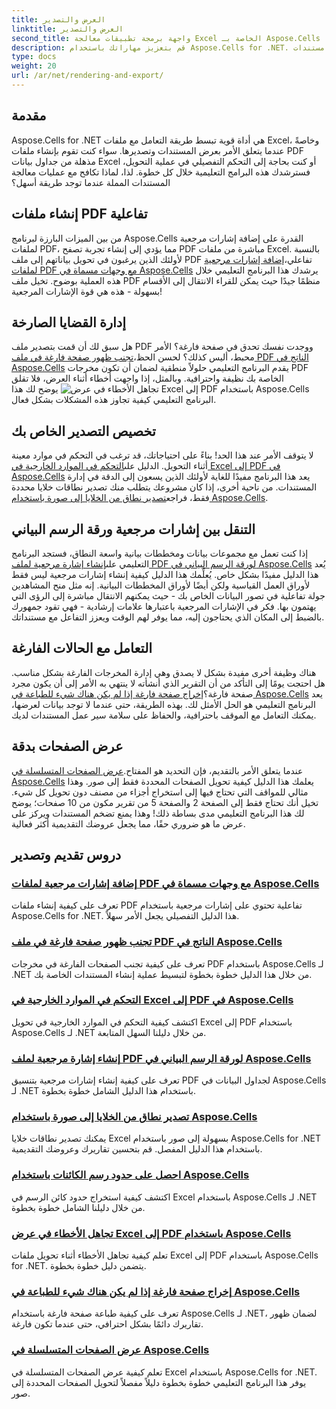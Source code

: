 ```yaml
---
title: العرض والتصدير
linktitle: العرض والتصدير
second_title: واجهة برمجة تطبيقات معالجة Excel الخاصة بـ Aspose.Cells .NET
description: قم بتعزيز مهاراتك باستخدام Aspose.Cells for .NET. انغمس في دروس تعليمية حول كيفية عرض وتصدير وإنشاء مستندات Excel PDF التفاعلية.
type: docs
weight: 20
url: /ar/net/rendering-and-export/
---
```

## مقدمة

Aspose.Cells for .NET هي أداة قوية تبسط طريقة التعامل مع ملفات Excel، وخاصةً عندما يتعلق الأمر بعرض المستندات وتصديرها. سواء كنت تقوم بإنشاء ملفات PDF مذهلة من جداول بيانات Excel أو كنت بحاجة إلى التحكم التفصيلي في عملية التحويل، فسترشدك هذه البرامج التعليمية خلال كل خطوة. لذا، لماذا تكافح مع عمليات معالجة المستندات المملة عندما توجد طريقة أسهل؟

## إنشاء ملفات PDF تفاعلية

 من بين الميزات البارزة لبرنامج Aspose.Cells القدرة على إضافة إشارات مرجعية لملفات PDF، مما يؤدي إلى إنشاء تجربة تصفح PDF مباشرة من ملفات Excel. بالنسبة لأولئك الذين يرغبون في تحويل بياناتهم إلى ملف PDF تفاعلي،[إضافة إشارات مرجعية لملفات PDF مع وجهات مسماة في Aspose.Cells](./add-pdf-bookmarks/) يرشدك هذا البرنامج التعليمي خلال هذه العملية بوضوح. تخيل ملف PDF منظمًا جيدًا حيث يمكن للقراء الانتقال إلى الأقسام بسهولة - هذه هي قوة الإشارات المرجعية!

## إدارة القضايا الصارخة

هل سبق لك أن قمت بتصدير ملف PDF ووجدت نفسك تحدق في صفحة فارغة؟ الأمر محبط، أليس كذلك؟ لحسن الحظ،[تجنب ظهور صفحة فارغة في ملف PDF الناتج في Aspose.Cells](./avoid-blank-page-in-output-pdf/) يقدم البرنامج التعليمي حلولاً منطقية لضمان أن تكون مخرجات PDF الخاصة بك نظيفة واحترافية. وبالمثل، إذا واجهت أخطاء أثناء العرض، فلا تقلق![تجاهل الأخطاء في عرض Excel إلى PDF باستخدام Aspose.Cells](./ignore-errors-while-rendering/) يوضح لك هذا البرنامج التعليمي كيفية تجاوز هذه المشكلات بشكل فعال.

## تخصيص التصدير الخاص بك

 لا يتوقف الأمر عند هذا الحد! بناءً على احتياجاتك، قد ترغب في التحكم في موارد معينة أثناء التحويل. الدليل على[التحكم في الموارد الخارجية في Excel إلى PDF في Aspose.Cells](./control-loading-of-external-resources/) يعد هذا البرنامج مفيدًا للغاية لأولئك الذين يسعون إلى الدقة في إدارة المستندات. من ناحية أخرى، إذا كان مشروعك يتطلب منك تصدير نطاقات خلايا محددة فقط، فراجع[تصدير نطاق من الخلايا إلى صورة باستخدام Aspose.Cells](./export-range-of-cells-to-image/).

## التنقل بين إشارات مرجعية ورقة الرسم البياني

 إذا كنت تعمل مع مجموعات بيانات ومخططات بيانية واسعة النطاق، فستجد البرنامج التعليمي على[إنشاء إشارة مرجعية لملف PDF لورقة الرسم البياني في Aspose.Cells](./create-pdf-bookmark-entry-for-chart-sheet/) يُعد هذا الدليل مفيدًا بشكل خاص. يُعلِّمك هذا الدليل كيفية إنشاء إشارات مرجعية ليس فقط لأوراق العمل القياسية ولكن أيضًا لأوراق المخططات البيانية. إنه مثل منح المشاهدين جولة تفاعلية في تصور البيانات الخاص بك - حيث يمكنهم الانتقال مباشرة إلى الرؤى التي يهتمون بها. فكر في الإشارات المرجعية باعتبارها علامات إرشادية - فهي تقود جمهورك بالضبط إلى المكان الذي يحتاجون إليه، مما يوفر لهم الوقت ويعزز التفاعل مع مستنداتك.

## التعامل مع الحالات الفارغة

 هناك وظيفة أخرى مفيدة بشكل لا يصدق وهي إدارة المخرجات الفارغة بشكل مناسب. هل احتجت يومًا إلى التأكد من أن التقرير الذي أنشأته لا ينتهي به الأمر إلى أن يكون مجرد صفحة فارغة؟[إخراج صفحة فارغة إذا لم يكن هناك شيء للطباعة في Aspose.Cells](./output-blank-page-when-nothing-to-print/) يعد البرنامج التعليمي هو الحل الأمثل لك. بهذه الطريقة، حتى عندما لا توجد بيانات لعرضها، يمكنك التعامل مع الموقف باحترافية، والحفاظ على سلامة سير عمل المستندات لديك.

## عرض الصفحات بدقة

عندما يتعلق الأمر بالتقديم، فإن التحديد هو المفتاح.[عرض الصفحات المتسلسلة في Aspose.Cells](./render-limited-number-of-sequential-pages/) يعلمك هذا الدليل كيفية تحويل الصفحات المحددة فقط إلى صور. وهذا مثالي للمواقف التي تحتاج فيها إلى استخراج أجزاء من مصنف دون تحويل كل شيء. تخيل أنك تحتاج فقط إلى الصفحة 2 والصفحة 5 من تقرير مكون من 10 صفحات؛ يوضح لك هذا البرنامج التعليمي مدى بساطة ذلك! وهذا يمنع تضخم المستندات ويركز على عرض ما هو ضروري حقًا، مما يجعل عروضك التقديمية أكثر فعالية.

## دروس تقديم وتصدير
### [إضافة إشارات مرجعية لملفات PDF مع وجهات مسماة في Aspose.Cells](./add-pdf-bookmarks/)
تعرف على كيفية إنشاء ملفات PDF تفاعلية تحتوي على إشارات مرجعية باستخدام Aspose.Cells for .NET. هذا الدليل التفصيلي يجعل الأمر سهلاً.
### [تجنب ظهور صفحة فارغة في ملف PDF الناتج في Aspose.Cells](./avoid-blank-page-in-output-pdf/)
تعرف على كيفية تجنب الصفحات الفارغة في مخرجات PDF باستخدام Aspose.Cells لـ .NET من خلال هذا الدليل خطوة بخطوة لتبسيط عملية إنشاء المستندات الخاصة بك.
### [التحكم في الموارد الخارجية في Excel إلى PDF في Aspose.Cells](./control-loading-of-external-resources/)
اكتشف كيفية التحكم في الموارد الخارجية في تحويل Excel إلى PDF باستخدام Aspose.Cells لـ .NET من خلال دليلنا السهل المتابعة.
### [إنشاء إشارة مرجعية لملف PDF لورقة الرسم البياني في Aspose.Cells](./create-pdf-bookmark-entry-for-chart-sheet/)
تعرف على كيفية إنشاء إشارات مرجعية بتنسيق PDF لجداول البيانات في Aspose.Cells لـ .NET باستخدام هذا الدليل الشامل خطوة بخطوة.
### [تصدير نطاق من الخلايا إلى صورة باستخدام Aspose.Cells](./export-range-of-cells-to-image/)
يمكنك تصدير نطاقات خلايا Excel بسهولة إلى صور باستخدام Aspose.Cells for .NET باستخدام هذا الدليل المفصل. قم بتحسين تقاريرك وعروضك التقديمية.
### [احصل على حدود رسم الكائنات باستخدام Aspose.Cells](./get-draw-object-and-bound/)
اكتشف كيفية استخراج حدود كائن الرسم في Excel باستخدام Aspose.Cells لـ .NET من خلال دليلنا الشامل خطوة بخطوة.
### [تجاهل الأخطاء في عرض Excel إلى PDF باستخدام Aspose.Cells](./ignore-errors-while-rendering/)
تعلم كيفية تجاهل الأخطاء أثناء تحويل ملفات Excel إلى PDF باستخدام Aspose.Cells for .NET. يتضمن دليل خطوة بخطوة.
### [إخراج صفحة فارغة إذا لم يكن هناك شيء للطباعة في Aspose.Cells](./output-blank-page-when-nothing-to-print/)
تعرف على كيفية طباعة صفحة فارغة باستخدام Aspose.Cells لـ .NET، لضمان ظهور تقاريرك دائمًا بشكل احترافي، حتى عندما تكون فارغة.
### [عرض الصفحات المتسلسلة في Aspose.Cells](./render-limited-number-of-sequential-pages/)
تعلم كيفية عرض الصفحات المتسلسلة في Excel باستخدام Aspose.Cells for .NET. يوفر هذا البرنامج التعليمي خطوة بخطوة دليلاً مفصلاً لتحويل الصفحات المحددة إلى صور.